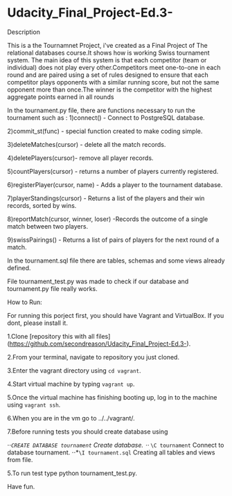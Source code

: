 # Udacity_Final_Project-Ed.3-

Description

This is a the Tournamnet Project, i've created  as a Final Project of The relational
databases course.It shows how is working Swiss tournament system. The main idea of this system is 
that each competitor (team or individual) does not play every other.Competitors meet one-to-one in 
each round and are paired using a set of rules designed to ensure that each competitor plays opponents 
with a similar running score, but not the same opponent more than once.The winner is the competitor 
with the highest aggregate points earned in all rounds

In the tournament.py file, there are functions necessary to run the tournament such as :
1)connect() - Connect to PostgreSQL database.

2)commit_st(func) - special function created to make coding simple.

3)deleteMatches(cursor) - delete all the match records.

4)deletePlayers(cursor)- remove all player records.

5)countPlayers(cursor) - returns a number of players currently registered.

6)registerPlayer(cursor, name) - Adds a player to the tournament database.

7)playerStandings(cursor) - Returns a list of the players and their win records, sorted by wins.

8)reportMatch(cursor, winner, loser) -Records the outcome of a single match between two players.

9)swissPairings() - Returns a list of pairs of players for the next round of a match.

In the tournament.sql file there are tables, schemas and some views already defined.

File tournament_test.py was made to check if our database and tournament.py file really works.

How to Run:

For running this porject first, you should have Vagrant and VirtualBox.
If you dont, please install it.

1.Clone [repository this with all files] (https://github.com/secondreason/Udacity_Final_Project-Ed.3-).

2.From your terminal, navigate to repository you just cloned.

3.Enter the vagrant directory using `cd vagrant`.

4.Start virtual machine by typing `vagrant up`.

5.Once the virtual machine has finishing booting up, log in to the machine using `vagrant ssh`.

6.When you are in the vm go to ../../vagrant/.

7.Before running tests you should create database using

⋅⋅*`CREATE DATABASE tournament` Create database.
⋅⋅* `\C tournament` Connect to database tournament.
⋅⋅*`\I tournament.sql` Creating all tables and views from file.

5.To run test type python tournament_test.py.

Have fun.
